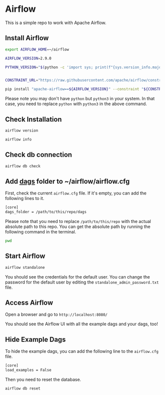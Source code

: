 # Airflow

This is a simple repo to work with Apache Airflow.

## Install Airflow

```bash
export AIRFLOW_HOME=~/airflow

AIRFLOW_VERSION=2.9.0

PYTHON_VERSION="$(python -c 'import sys; print(f"{sys.version_info.major}.{sys.version_info.minor}")')"


CONSTRAINT_URL="https://raw.githubusercontent.com/apache/airflow/constraints-${AIRFLOW_VERSION}/constraints-${PYTHON_VERSION}.txt"

pip install "apache-airflow==${AIRFLOW_VERSION}" --constraint "${CONSTRAINT_URL}"
```

Please note you may don't have `python` but `python3` in your system. In that case, you need to replace `python` with `python3` in the above command.

## Check Installation

```bash
airflow version

airflow info
```

## Check db connection

```bash
airflow db check
```

## Add [dags](dags) folder to ~/airflow/airflow.cfg

First, check the current `airflow.cfg` file. If it's empty, you can add the following lines to it.

```bash
[core]
dags_folder = /path/to/this/repo/dags
```

Please note that you need to replace `/path/to/this/repo` with the actual absolute path to this repo. You can get the absolute path by running the following command in the terminal.

```bash
pwd
```

## Start Airflow

```bash
airflow standalone
```

You should see the credentials for the default user. You can change the password for the default user by editing the `standalone_admin_password.txt` file.

## Access Airflow

Open a browser and go to `http://localhost:8080/`

You should see the Airflow UI with all the example dags and your dags, too!

## Hide Example Dags

To hide the example dags, you can add the following line to the `airflow.cfg` file.

```bash
[core]
load_examples = False
```

Then you need to reset the database.

```bash
airflow db reset
```
